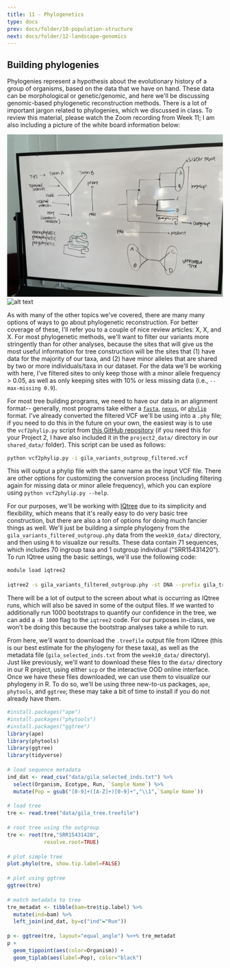 ```yaml
---
title: 11 - Phylogenetics
type: docs
prev: docs/folder/10-population-structure
next: docs/folder/12-landscape-genomics
---
```


## Building phylogenies
Phylogenies represent a hypothesis about the evolutionary history of a group of organisms, based on the data that we have on hand. These data can be morphological or genetic/genomic, and here we'll be discussing genomic-based phylogenetic reconstruction methods. There is a lot of important jargon related to phylogenies, which we discussed in class. To review this material, please watch the Zoom recording from Week 11; I am also including a picture of the white board information below:

![alt text](/content/img/whiteboard_phylogen_basics.jpeg)
![alt text](http://url/to/img.png)

As with many of the other topics we've covered, there are many many options of ways to go about phylogenetic reconstruction. For better coverage of these, I'll refer you to a couple of nice review articles: X, X, and X. For most phylogenetic methods, we'll want to filter our variants more stringently than for other analyses, because the sites that will give us the most useful information for tree construction will be the sites that (1) have data for the majority of our taxa, and (2) have minor alleles that are shared by two or more individuals/taxa in our dataset. For the data we'll be working with here, I've filtered sites to only keep those with a minor allele frequency > 0.05, as well as only keeping sites with 10% or less missing data (i.e., `--max-missing 0.9`). 

For most tree building programs, we need to have our data in an alignment format-- generally, most programs take either a [`fasta`](https://zhanggroup.org/FASTA/), [`nexus`](https://plewis.github.io/nexus/), or [`phylip`](https://www.phylo.org/index.php/help/phylip) format. I've already converted the filtered VCF we'll be using into a `.phy` file; if you need to do this in the future on your own, the easiest way is to use the `vcf2phylip.py` script from [this GitHub repository](https://github.com/edgardomortiz/vcf2phylip) (if you need this for your Project 2, I have also included it in the `project2_data/` directory in our `shared_data/` folder). This script can be used as follows:

```sh
python vcf2phylip.py -i gila_variants_outgroup_filtered.vcf 
```

This will output a phylip file with the same name as the input VCF file. There are other options for customizing the conversion process (including filtering again for missing data or minor allele frequency), which you can explore using `python vcf2phylip.py --help`.

For our purposes, we'll be working with [IQtree](http://www.iqtree.org/) due to its simplicity and flexibility, which means that it's really easy to do very basic tree construction, but there are also a ton of options for doing much fancier things as well. We'll just be building a simple phylogeny from the `gila_variants_filtered_outgroup.phy` data from the `week10_data/` directory, and then using `R` to visualize our results. These data contain 71 sequences, which includes 70 ingroup taxa and 1 outgroup individual ("SRR15431420"). To run IQtree using the basic settings, we'll use the following code:

```sh
module load iqtree2

iqtree2 -s gila_variants_filtered_outgroup.phy -st DNA --prefix gila_tree
```
There will be a lot of output to the screen about what is occurring as IQtree runs, which will also be saved in some of the output files. If we wanted to additionally run 1000 bootstraps to quantify our confidence in the tree, we can add a `-B 1000` flag to the `iqtree2` code. For our purposes in-class, we won't be doing this because the bootstrap analyses take a while to run.

From here, we'll want to download the `.treefile` output file from IQtree (this is our best estimate for the phylogeny for these taxa), as well as the metadata file (`gila_selected_inds.txt` from the `week10_data/` directory). Just like previously, we'll want to download these files to the `data/` directory in our R project, using either `scp` or the interactive OOD online interface. Once we have these files downloaded, we can use them to visualize our phylogeny in R. To do so, we'll be using three new-to-us packages, `ape`, `phytools`, and `ggtree`; these may take a bit of time to install if you do not already have them.

```r
#install.packages("ape")
#install.packages("phytools")
#install.packages("ggtree")
library(ape)
library(phytools)
library(ggtree)
library(tidyverse)

# load sequence metadata
ind_dat <- read_csv("data/gila_selected_inds.txt") %>%
  select(Organism, Ecotype, Run, `Sample Name`) %>%
  mutate(Pop = gsub("[0-9]+([A-Z]+)[0-9]+","\\1",`Sample Name`))

# load tree
tre <- read.tree("data/gila_tree.treefile")

# root tree using the outgroup
tre <- root(tre,"SRR15431420",
            resolve.root=TRUE)

# plot simple tree
plot.phylo(tre, show.tip.label=FALSE)

# plot using ggtree
ggtree(tre)

# match metadata to tree
tre_metadat <- tibble(bam=tre$tip.label) %>%
  mutate(ind=bam) %>%
  left_join(ind_dat, by=c("ind"="Run")) 

p <- ggtree(tre, layout="equal_angle") %<+% tre_metadat
p + 
  geom_tippoint(aes(color=Organism)) +
  geom_tiplab(aes(label=Pop), color="black")
```
